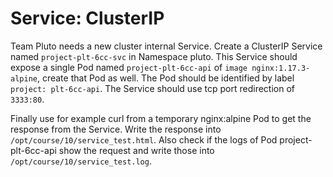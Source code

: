# Service: ClusterIP

Team Pluto needs a new cluster internal Service. Create a ClusterIP Service named `project-plt-6cc-svc` in Namespace pluto. This Service should expose a single Pod named `project-plt-6cc-api` of `image nginx:1.17.3-alpine`, create that Pod as well. The Pod should be identified by label `project: plt-6cc-api`. The Service should use tcp port redirection of `3333:80`.

Finally use for example curl from a temporary nginx:alpine Pod to get the response from the Service. Write the response into `/opt/course/10/service_test.html`. Also check if the logs of Pod project-plt-6cc-api show the request and write those into `/opt/course/10/service_test.log`.